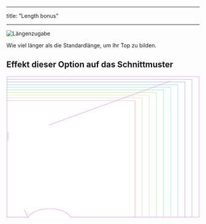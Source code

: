 - - -
title: "Length bonus"
- - -

![Längenzugabe](lengthbonus.svg)

Wie viel länger als die Standardlänge, um Ihr Top zu bilden.

## Effekt dieser Option auf das Schnittmuster

![Dieses Bild zeigt den Effekt dieser Option, indem es mehrere Varianten überlagert, die einen anderen Wert für diese Option haben](tamiko_lengthbonus_sample.svg "Effect of this option on the pattern")
